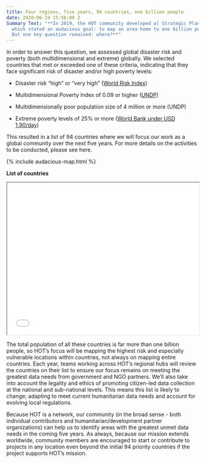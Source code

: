 ```yaml
---
title: Four regions, five years, 94 countries, one billion people
date: 2020-06-19 15:56:00 Z
Summary Text: "**In 2019, the HOT community developed a[ Strategic Plan](http://www.hotosm.org/strategic-plan.html),
  which stated an audacious goal: to map an area home to one billion people in OpenStreetMap.
  But one key question remained: where?**"
---
```


In order to answer this question, we assessed global disaster risk and poverty (both multidimensional and extreme) globally. We selected countries that met or exceeded one of these criteria, indicating that they face significant risk of disaster and/or high poverty levels:

* Disaster risk “high” or “very high” ([World Risk Index](https://reliefweb.int/sites/reliefweb.int/files/resources/WorldRiskReport-2019_Online_english.pdf))

* Multidimensional Poverty Index of 0.09 or higher ([UNDP](http://hdr.undp.org/sites/default/files/mpi_2019_publication.pdf))

* Multidimensionally poor population size of 4 million or more (UNDP)

* Extreme poverty levels of 25% or more ([World Bank under USD 1.90/day](https://data.worldbank.org/topic/poverty))

This resulted in a list of 94 countries where we will focus our work as a global community over the next five years. For more details on the activities to be conducted, please see here.

{% include audacious-map.html %}

**List of countries**

<iframe width="100%" height="400px" src="[https://docs.google.com/spreadsheets/d/1rIY9EuyeIOo6aFAdx5IKNn-WDOspqzYTRCtQdDA_bGg/edit#gid=0](https://docs.google.com/spreadsheets/d/1rIY9EuyeIOo6aFAdx5IKNn-WDOspqzYTRCtQdDA_bGg/edit#gid=0)&range=A1:E62&single=true&widget=true&headers=false"></iframe>

The total population of all these countries is far more than one billion people, so HOT’s focus will be mapping the highest risk and especially vulnerable locations within countries, not always on mapping entire countries. Each year, teams working across HOT’s regional hubs will review the countries on their list to ensure our focus remains on meeting the greatest data needs from government and NGO partners. We’ll also take into account the legality and ethics of promoting citizen-led data collection at the national and sub-national levels. This means this list is likely to change; adapting to meet current humanitarian data needs and account for evolving local regulations.

Because HOT is a network, our community (in the broad sense - both individual contributors and humanitarian/development partner organizations) can help us to identify areas with the greatest unmet data needs in the coming five years. As always, because our mission extends worldwide, community members are encouraged to start or contribute to projects in any location even beyond the initial 94 priority countries if the project supports HOT’s mission.